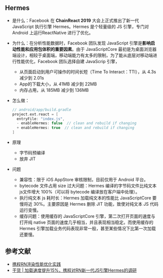 ## Hermes

- 是什么：Facebook 在 **ChainReact 2019** 大会上正式推出了新一代 JavaScript 执行引擎 Hermes。Hermes 是个轻量级的 JS 引擎，专门对 Android 上运行ReactNative 进行了优化。
- 为什么：在分析性能数据时，Facebook 团队发现 JavaScript 引擎是**影响启动性能和应用包体积的重要因素**。由于 JavaScriptCore 最初是为桌面浏览器端设计，相较于桌面端，移动端能力有太多的限制，为了能从底层对移动端进行性能优化，Facebook 团队选择自建 JavaScrip 引擎，

    - 从页面启动到用户可操作的时间长短（Time To Interact：TTI），从 4.3s 减少到 2.01s
    - App的下载大小，从 41MB 减少到 22MB
    - 内存占用，从 185MB 减少到 136MB

- 怎么做：

    ```gradle
    // android/app/build.gradle
    project.ext.react = [
      entryFile: "index.js",
      - enableHermes: false  // clean and rebuild if changing
      + enableHermes: true  // clean and rebuild if changing
    ]
    ```

- 原理

    - 字节码预编译
    - 放弃 JIT

- 问题

    - 兼容性：限于 iOS AppStore 审核限制，目前仅用于 Android 平台。
    - bytecode 文件占用 size 过大问题：Hermes 编译的字节码文件比纯文本js文件增大 100%（可以将 bytecode 编译放在客户端中处理）。
    - 执行纯文本 js 耗时长：Hermes 加载纯文本的性能比 JavaScriptCore 要慢将近 30%。主要原因是 Hermes 删除 JIT 功能，致使对纯文本 JS 代码运行变慢。
    - 缓存问题：使用缓存的 JavaScriptCore 引擎，第二次打开页面的速度与打开纯 native 页面的速度几乎相当，并且表现相当稳定。而使用缓存的 Hermes 引擎加载业务代码表现非常一般，甚至某些情况下比第一次加载还要慢。

## 参考文献

- [携程RN渲染性能优化实践](https://zhuanlan.zhihu.com/p/152146482)
- [干货 | 加载速度提升15%，携程对RN新一代JS引擎Hermes的调研](https://mp.weixin.qq.com/s?__biz=MjM5MDI3MjA5MQ==&mid=2697268816&idx=1&sn=17a0aa1d1dc5adf1e65642bc5088701c&scene=21#wechat_redirect)
